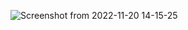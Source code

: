 ![Screenshot from 2022-11-20 14-15-25](https://user-images.githubusercontent.com/78965149/202899060-0a70cd62-693e-46c5-bafb-e9b62452fcb1.png)
